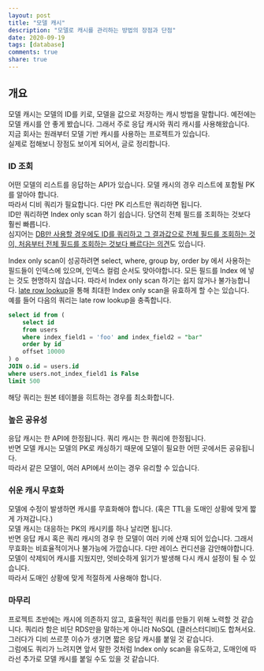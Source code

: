 ```yaml
---
layout: post
title: "모델 캐시"
description: "모델로 캐시를 관리하는 방법의 장점과 단점"
date: 2020-09-19
tags: [database]
comments: true
share: true
---
```


## 개요

모델 캐시는 모델의 ID를 키로, 모델을 값으로 저장하는 캐시 방법을 말합니다.
예전에는 모델 캐시를 안 좋게 봤습니다. 그래서 주로 응답 캐시와 쿼리 캐시를 사용해왔습니다.  
지금 회사는 원래부터 모델 기반 캐시를 사용하는 프로젝트가 있습니다.  
실제로 접해보니 장점도 보이게 되어서, 글로 정리합니다.

### ID 조회

어떤 모델의 리스트를 응답하는 API가 있습니다. 모델 캐시의 경우 리스트에 포함될 PK를 알아야 합니다.  
따라서 디비 쿼리가 필요합니다. 다만 PK 리스트만 쿼리하면 됩니다.  
ID만 쿼리하면 Index only scan 하기 쉽습니다. 당연히 전체 필드를 조회하는 것보다 훨씬 빠릅니다.  
심지어는 [DB만 사용할 경우에도 ID를 쿼리하고 그 결과값으로 전체 필드를 조회하는 것이, 처음부터 전체 필드를 조회하는 것보다 빠르다는 의견](https://blog.codinghorror.com/all-abstractions-are-failed-abstractions/)도 있습니다.

Index only scan이 성공하려면 select, where, group by, order by 에서 사용하는 필드들이 인덱스에 있으며, 인덱스 컬럼 순서도 맞아야합니다.
모든 필드를 Index 에 넣는 것도 현명하지 않습니다. 따라서 Index only scan 하기는 쉽지 않거나 불가능합니다.
[late row lookup](https://explainextended.com/2009/10/23/mysql-order-by-limit-performance-late-row-lookups/)을 통해 최대한 Index only scan을 유효하게 할 수는 있습니다.
예를 들어 다음의 쿼리는 late row lookup을 충족합니다.

```sql
select id from (
    select id
    from users
    where index_field1 = 'foo' and index_field2 = "bar"
    order by id
    offset 10000
) o
JOIN o.id = users.id
where users.not_index_field1 is False
limit 500
```

해당 쿼리는 원본 테이블을 히트하는 경우를 최소화합니다.  

### 높은 공유성

응답 캐시는 한 API에 한정됩니다. 쿼리 캐시는 한 쿼리에 한정됩니다.  
반면 모델 캐시는 모델의 PK로 캐싱하기 때문에 모델이 필요한 어떤 곳에서든 공유됩니다.  
따라서 같은 모델이, 여러 API에서 쓰이는 경우 유리할 수 있습니다.  

### 쉬운 캐시 무효화

모델에 수정이 발생하면 캐시를 무효화해야 합니다. (혹은 TTL을 도매인 상황에 맞게 짧게 가져갑니다.)  
모델 캐시는 대응하는 PK의 캐시키를 하나 날리면 됩니다.  
반면 응답 캐시 혹은 쿼리 캐시의 경우 한 모델이 여러 키에 산재 되어 있습니다. 그래서 무효화는 비효율적이거나 불가능에 가깝습니다.
다만 레이스 컨디션을 감안해야합니다. 모델이 삭제되어 캐시를 지웠지만, 엇비슷하게 읽기가 발생해 다시 캐시 설정이 될 수 있습니다.  
따라서 도매인 상황에 맞게 적절하게 사용해야 합니다.    

### 마무리

프로젝트 초반에는 캐시에 의존하지 않고, 효율적인 쿼리를 만들기 위해 노력할 것 같습니다.
쿼리라 함은 비단 RDS만을 말하는게 아니라 NoSQL (클러스터디비)도 합쳐서요.  
그러다가 디비 쓰르풋 이슈가 생기면 짧은 응답 캐시를 붙일 것 같습니다.  
그럼에도 쿼리가 느려지면 앞서 말한 것처럼 Index only scan을 유도하고, 도매인에 따라선 추가로 모델 캐시를 붙일 수도 있을 것 같습니다.  
